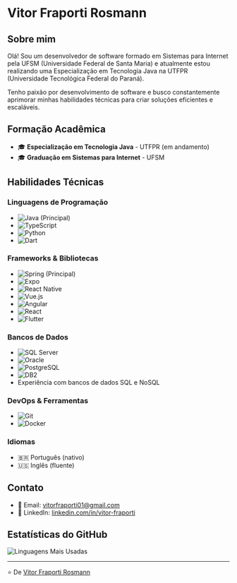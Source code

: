 # Vitor Fraporti Rosmann

## Sobre mim
Olá! Sou um desenvolvedor de software formado em Sistemas para Internet pela UFSM (Universidade Federal de Santa Maria) e atualmente estou realizando uma Especialização em Tecnologia Java na UTFPR (Universidade Tecnológica Federal do Paraná).

Tenho paixão por desenvolvimento de software e busco constantemente aprimorar minhas habilidades técnicas para criar soluções eficientes e escaláveis.

## Formação Acadêmica
- 🎓 **Especialização em Tecnologia Java** - UTFPR (em andamento)
- 🎓 **Graduação em Sistemas para Internet** - UFSM

## Habilidades Técnicas

### Linguagens de Programação
- ![Java](https://img.shields.io/badge/-Java-007396?style=flat-square&logo=java&logoColor=white) (Principal)
- ![TypeScript](https://img.shields.io/badge/-TypeScript-3178C6?style=flat-square&logo=typescript&logoColor=white)
- ![Python](https://img.shields.io/badge/-Python-3776AB?style=flat-square&logo=python&logoColor=white)
- ![Dart](https://img.shields.io/badge/-Dart-0175C2?style=flat-square&logo=dart&logoColor=white)

### Frameworks & Bibliotecas
- ![Spring](https://img.shields.io/badge/-Spring-6DB33F?style=flat-square&logo=spring&logoColor=white) (Principal)
- ![Expo](https://img.shields.io/badge/-Expo-000020?style=flat-square&logo=expo&logoColor=white)
- ![React Native](https://img.shields.io/badge/-React_Native-61DAFB?style=flat-square&logo=react&logoColor=black)
- ![Vue.js](https://img.shields.io/badge/-Vue.js-4FC08D?style=flat-square&logo=vue.js&logoColor=white)
- ![Angular](https://img.shields.io/badge/-Angular-DD0031?style=flat-square&logo=angular&logoColor=white)
- ![React](https://img.shields.io/badge/-React-61DAFB?style=flat-square&logo=react&logoColor=black)
- ![Flutter](https://img.shields.io/badge/-Flutter-02569B?style=flat-square&logo=flutter&logoColor=white)

### Bancos de Dados
- ![SQL Server](https://img.shields.io/badge/-SQL_Server-CC2927?style=flat-square&logo=microsoft-sql-server&logoColor=white)
- ![Oracle](https://img.shields.io/badge/-Oracle-F80000?style=flat-square&logo=oracle&logoColor=white)
- ![PostgreSQL](https://img.shields.io/badge/-PostgreSQL-336791?style=flat-square&logo=postgresql&logoColor=white)
- ![DB2](https://img.shields.io/badge/-DB2-054ADA?style=flat-square&logo=ibm&logoColor=white)
- Experiência com bancos de dados SQL e NoSQL

### DevOps & Ferramentas
- ![Git](https://img.shields.io/badge/-Git-F05032?style=flat-square&logo=git&logoColor=white)
- ![Docker](https://img.shields.io/badge/-Docker-2496ED?style=flat-square&logo=docker&logoColor=white)

### Idiomas
- 🇧🇷 Português (nativo)
- 🇺🇸 Inglês (fluente)

## Contato
- 📧 Email: [vitorfraporti01@gmail.com](mailto:vitorfraporti01@gmail.com)
- 💼 LinkedIn: [linkedin.com/in/vitor-fraporti](https://linkedin.com/in/vitor-fraporti)

## Estatísticas do GitHub
![Linguagens Mais Usadas](https://github-readme-stats.vercel.app/api/top-langs/?username=yThanos&layout=compact&theme=radical)

---

⭐️ De [Vitor Fraporti Rosmann](https://github.com/yThanos)
